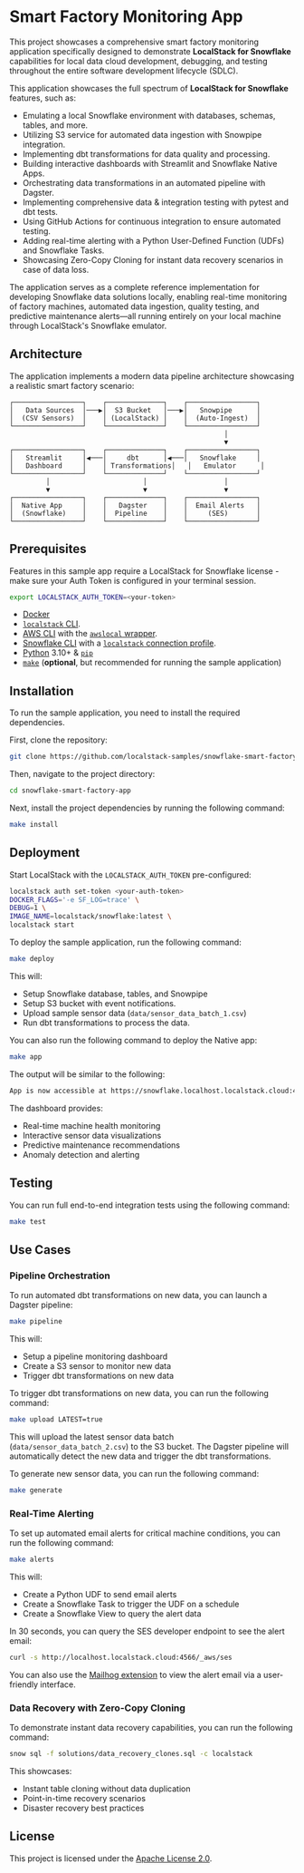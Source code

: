 # Smart Factory Monitoring App

This project showcases a comprehensive smart factory monitoring application specifically designed to demonstrate **LocalStack for Snowflake** capabilities for local data cloud development, debugging, and testing throughout the entire software development lifecycle (SDLC).

This application showcases the full spectrum of **LocalStack for Snowflake** features, such as:

- Emulating a local Snowflake environment with databases, schemas, tables, and more.
- Utilizing S3 service for automated data ingestion with Snowpipe integration.
- Implementing dbt transformations for data quality and processing.
- Building interactive dashboards with Streamlit and Snowflake Native Apps.
- Orchestrating data transformations in an automated pipeline with Dagster.
- Implementing comprehensive data & integration testing with pytest and dbt tests.
- Using GitHub Actions for continuous integration to ensure automated testing.
- Adding real-time alerting with a Python User-Defined Function (UDFs) and Snowflake Tasks.
- Showcasing Zero-Copy Cloning for instant data recovery scenarios in case of data loss.

The application serves as a complete reference implementation for developing Snowflake data solutions locally, enabling real-time monitoring of factory machines, automated data ingestion, quality testing, and predictive maintenance alerts—all running entirely on your local machine through LocalStack's Snowflake emulator.

## Architecture

The application implements a modern data pipeline architecture showcasing a realistic smart factory scenario:

```
┌─────────────────┐    ┌──────────────┐    ┌─────────────────┐
│   Data Sources  │───▶│  S3 Bucket   │───▶│   Snowpipe      │
│  (CSV Sensors)  │    │ (LocalStack) │    │  (Auto-Ingest)  │
└─────────────────┘    └──────────────┘    └─────────────────┘
                                                     │
                                                     ▼
┌─────────────────┐    ┌──────────────┐    ┌─────────────────┐
│   Streamlit     │◀───│     dbt      │◀───│   Snowflake     │
│   Dashboard     │    │ Transformations│   │   Emulator      │
└─────────────────┘    └──────────────┘    └─────────────────┘
         │                       │                   │
         ▼                       ▼                   ▼
┌─────────────────┐    ┌──────────────┐    ┌─────────────────┐
│  Native App     │    │   Dagster    │    │  Email Alerts   │
│  (Snowflake)    │    │  Pipeline    │    │     (SES)       │
└─────────────────┘    └──────────────┘    └─────────────────┘
```

## Prerequisites

Features in this sample app require a LocalStack for Snowflake license - make sure your Auth Token is configured in your terminal session.

```bash
export LOCALSTACK_AUTH_TOKEN=<your-token>
```

- [Docker](https://docs.docker.com/get-docker/)
- [`localstack` CLI](https://docs.localstack.cloud/getting-started/installation/#localstack-cli).
- [AWS CLI](https://docs.localstack.cloud/user-guide/integrations/aws-cli/) with the [`awslocal` wrapper](https://docs.localstack.cloud/user-guide/integrations/aws-cli/#localstack-aws-cli-awslocal).
- [Snowflake CLI](https://docs.snowflake.com/developer-guide/snowflake-cli/index) with a [`localstack` connection profile](https://snowflake.localstack.cloud/user-guide/integrations/snow-cli/).
- [Python](https://www.python.org/downloads/) 3.10+ & [`pip`](https://pip.pypa.io/en/stable/installation/)
- [`make`](https://www.gnu.org/software/make/) (**optional**, but recommended for running the sample application)

## Installation

To run the sample application, you need to install the required dependencies.

First, clone the repository:

```bash
git clone https://github.com/localstack-samples/snowflake-smart-factory-app.git
```

Then, navigate to the project directory:

```bash
cd snowflake-smart-factory-app
```

Next, install the project dependencies by running the following command:

```bash
make install
```

## Deployment

Start LocalStack with the `LOCALSTACK_AUTH_TOKEN` pre-configured:

```bash
localstack auth set-token <your-auth-token>
DOCKER_FLAGS='-e SF_LOG=trace' \
DEBUG=1 \
IMAGE_NAME=localstack/snowflake:latest \
localstack start
```

To deploy the sample application, run the following command:

```bash
make deploy
```

This will:

- Setup Snowflake database, tables, and Snowpipe
- Setup S3 bucket with event notifications.
- Upload sample sensor data (`data/sensor_data_batch_1.csv`)
- Run dbt transformations to process the data.

You can also run the following command to deploy the Native app:

```bash
make app
```

The output will be similar to the following:

```bash
App is now accessible at https://snowflake.localhost.localstack.cloud:4566/apps/test/test/FACTORY_APP_HARSHCASPER/
```

The dashboard provides:

- Real-time machine health monitoring
- Interactive sensor data visualizations
- Predictive maintenance recommendations
- Anomaly detection and alerting

## Testing

You can run full end-to-end integration tests using the following command:

```bash
make test
```

## Use Cases

### Pipeline Orchestration

To run automated dbt transformations on new data, you can launch a Dagster pipeline:

```bash
make pipeline
```

This will:

- Setup a pipeline monitoring dashboard
- Create a S3 sensor to monitor new data
- Trigger dbt transformations on new data

To trigger dbt transformations on new data, you can run the following command:

```bash
make upload LATEST=true
```

This will upload the latest sensor data batch (`data/sensor_data_batch_2.csv`) to the S3 bucket. The Dagster pipeline will automatically detect the new data and trigger the dbt transformations.

To generate new sensor data, you can run the following command:

```bash
make generate
```

### Real-Time Alerting

To set up automated email alerts for critical machine conditions, you can run the following command:

```bash
make alerts
```

This will:

- Create a Python UDF to send email alerts
- Create a Snowflake Task to trigger the UDF on a schedule
- Create a Snowflake View to query the alert data

In 30 seconds, you can query the SES developer endpoint to see the alert email:

```bash
curl -s http://localhost.localstack.cloud:4566/_aws/ses
```

You can also use the [Mailhog extension](https://github.com/localstack/localstack-extensions/tree/main/mailhog) to view the alert email via a user-friendly interface.

### Data Recovery with Zero-Copy Cloning

To demonstrate instant data recovery capabilities, you can run the following command:

```bash
snow sql -f solutions/data_recovery_clones.sql -c localstack
```

This showcases:

- Instant table cloning without data duplication
- Point-in-time recovery scenarios
- Disaster recovery best practices

## License

This project is licensed under the [Apache License 2.0](LICENSE).
